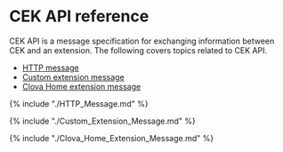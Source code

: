 # CEK API reference
CEK API is a message specification for exchanging information between CEK and an extension. The following covers topics related to CEK API.
* [HTTP message](#HTTPMessage)
* [Custom extension message](#CustomExtMessage)
* [Clova Home extension message](#ClovaHomeExtMessage)

{% include "./HTTP_Message.md" %}

{% include "./Custom_Extension_Message.md" %}

{% include "./Clova_Home_Extension_Message.md" %}